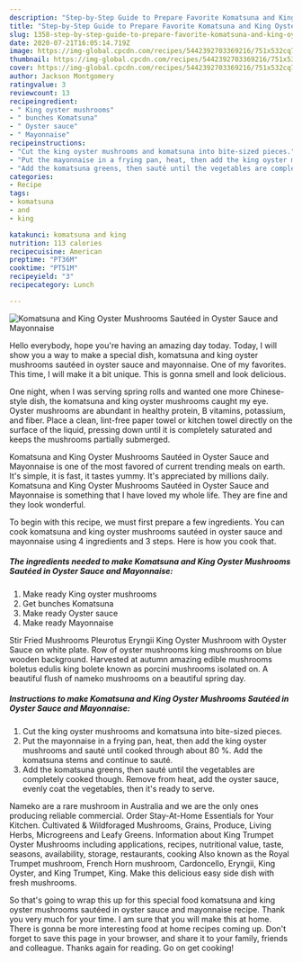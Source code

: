 ```yaml
---
description: "Step-by-Step Guide to Prepare Favorite Komatsuna and King Oyster Mushrooms Sautéed in Oyster Sauce and Mayonnaise"
title: "Step-by-Step Guide to Prepare Favorite Komatsuna and King Oyster Mushrooms Sautéed in Oyster Sauce and Mayonnaise"
slug: 1358-step-by-step-guide-to-prepare-favorite-komatsuna-and-king-oyster-mushrooms-sauteed-in-oyster-sauce-and-mayonnaise
date: 2020-07-21T16:05:14.719Z
image: https://img-global.cpcdn.com/recipes/5442392703369216/751x532cq70/komatsuna-and-king-oyster-mushrooms-sauteed-in-oyster-sauce-and-mayonnaise-recipe-main-photo.jpg
thumbnail: https://img-global.cpcdn.com/recipes/5442392703369216/751x532cq70/komatsuna-and-king-oyster-mushrooms-sauteed-in-oyster-sauce-and-mayonnaise-recipe-main-photo.jpg
cover: https://img-global.cpcdn.com/recipes/5442392703369216/751x532cq70/komatsuna-and-king-oyster-mushrooms-sauteed-in-oyster-sauce-and-mayonnaise-recipe-main-photo.jpg
author: Jackson Montgomery
ratingvalue: 3
reviewcount: 13
recipeingredient:
- " King oyster mushrooms"
- " bunches Komatsuna"
- " Oyster sauce"
- " Mayonnaise"
recipeinstructions:
- "Cut the king oyster mushrooms and komatsuna into bite-sized pieces."
- "Put the mayonnaise in a frying pan, heat, then add the king oyster mushrooms and sauté until cooked through about 80 %. Add the komatsuna stems and continue to sauté."
- "Add the komatsuna greens, then sauté until the vegetables are completely cooked though. Remove from heat, add the oyster sauce, evenly coat the vegetables, then it&#39;s ready to serve."
categories:
- Recipe
tags:
- komatsuna
- and
- king

katakunci: komatsuna and king 
nutrition: 113 calories
recipecuisine: American
preptime: "PT36M"
cooktime: "PT51M"
recipeyield: "3"
recipecategory: Lunch

---
```



![Komatsuna and King Oyster Mushrooms Sautéed in Oyster Sauce and Mayonnaise](https://img-global.cpcdn.com/recipes/5442392703369216/751x532cq70/komatsuna-and-king-oyster-mushrooms-sauteed-in-oyster-sauce-and-mayonnaise-recipe-main-photo.jpg)

Hello everybody, hope you're having an amazing day today. Today, I will show you a way to make a special dish, komatsuna and king oyster mushrooms sautéed in oyster sauce and mayonnaise. One of my favorites. This time, I will make it a bit unique. This is gonna smell and look delicious.

One night, when I was serving spring rolls and wanted one more Chinese-style dish, the komatsuna and king oyster mushrooms caught my eye. Oyster mushrooms are abundant in healthy protein, B vitamins, potassium, and fiber. Place a clean, lint-free paper towel or kitchen towel directly on the surface of the liquid, pressing down until it is completely saturated and keeps the mushrooms partially submerged.

Komatsuna and King Oyster Mushrooms Sautéed in Oyster Sauce and Mayonnaise is one of the most favored of current trending meals on earth. It's simple, it is fast, it tastes yummy. It's appreciated by millions daily. Komatsuna and King Oyster Mushrooms Sautéed in Oyster Sauce and Mayonnaise is something that I have loved my whole life. They are fine and they look wonderful.


To begin with this recipe, we must first prepare a few ingredients. You can cook komatsuna and king oyster mushrooms sautéed in oyster sauce and mayonnaise using 4 ingredients and 3 steps. Here is how you cook that.

<!--inarticleads1-->

##### The ingredients needed to make Komatsuna and King Oyster Mushrooms Sautéed in Oyster Sauce and Mayonnaise:

1. Make ready  King oyster mushrooms
1. Get  bunches Komatsuna
1. Make ready  Oyster sauce
1. Make ready  Mayonnaise


Stir Fried Mushrooms Pleurotus Eryngii King Oyster Mushroom with Oyster Sauce on white plate. Row of oyster mushrooms king mushrooms on blue wooden background. Harvested at autumn amazing edible mushrooms boletus edulis king bolete known as porcini mushrooms isolated on. A beautiful flush of nameko mushrooms on a beautiful spring day. 

<!--inarticleads2-->

##### Instructions to make Komatsuna and King Oyster Mushrooms Sautéed in Oyster Sauce and Mayonnaise:

1. Cut the king oyster mushrooms and komatsuna into bite-sized pieces.
1. Put the mayonnaise in a frying pan, heat, then add the king oyster mushrooms and sauté until cooked through about 80 %. Add the komatsuna stems and continue to sauté.
1. Add the komatsuna greens, then sauté until the vegetables are completely cooked though. Remove from heat, add the oyster sauce, evenly coat the vegetables, then it&#39;s ready to serve.


Nameko are a rare mushroom in Australia and we are the only ones producing reliable commercial. Order Stay-At-Home Essentials for Your Kitchen. Cultivated &amp; Wildforaged Mushrooms, Grains, Produce, Living Herbs, Microgreens and Leafy Greens. Information about King Trumpet Oyster Mushrooms including applications, recipes, nutritional value, taste, seasons, availability, storage, restaurants, cooking Also known as the Royal Trumpet mushroom, French Horn mushroom, Cardoncello, Eryngii, King Oyster, and King Trumpet, King. Make this delicious easy side dish with fresh mushrooms. 

So that's going to wrap this up for this special food komatsuna and king oyster mushrooms sautéed in oyster sauce and mayonnaise recipe. Thank you very much for your time. I am sure that you will make this at home. There is gonna be more interesting food at home recipes coming up. Don't forget to save this page in your browser, and share it to your family, friends and colleague. Thanks again for reading. Go on get cooking!
